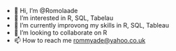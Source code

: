 - 👋 Hi, I’m @Romolaade
- 👀 I’m interested in R, SQL, Tabelau
- 🌱 I’m currently improvong my skills in R, SQL, Tableau
- 💞️ I’m looking to collaborate on R
- 📫 How to reach me rommyade@yahoo.co.uk

<!---
Romolaade/Romolaade is a ✨ special ✨ repository because its `README.md` (this file) appears on your GitHub profile.
You can click the Preview link to take a look at your changes.
--->
